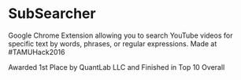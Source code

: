 # SubSearcher
Google Chrome Extension allowing you to search YouTube videos for specific text by words, phrases, or regular expressions. Made at #TAMUHack2016

Awarded 1st Place by QuantLab LLC and Finished in Top 10 Overall
